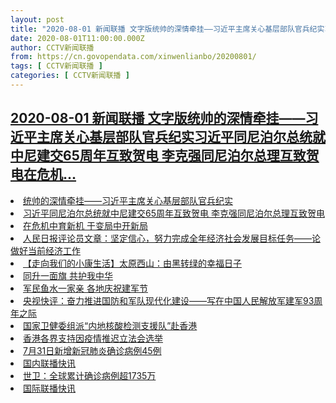 ```yaml
---
layout: post
title: "2020-08-01 新闻联播 文字版统帅的深情牵挂——习近平主席关心基层部队官兵纪实习近平同尼泊尔总统就中尼建交65周年互致贺电 李克强同尼泊尔总理互致贺电在危机"
date: 2020-08-01T11:00:00.000Z
author: CCTV新闻联播
from: https://cn.govopendata.com/xinwenlianbo/20200801/
tags: [ CCTV新闻联播 ]
categories: [ CCTV新闻联播 ]
---
```

<!--1596279600000-->
[2020-08-01 新闻联播 文字版统帅的深情牵挂——习近平主席关心基层部队官兵纪实习近平同尼泊尔总统就中尼建交65周年互致贺电 李克强同尼泊尔总理互致贺电在危机...](https://cn.govopendata.com/xinwenlianbo/20200801/)
------

<div>
<li><a target="_blank" href="https://cn.govopendata.com/xinwenlianbo/20200801/#171381">统帅的深情牵挂——习近平主席关心基层部队官兵纪实</a></li><li><a target="_blank" href="https://cn.govopendata.com/xinwenlianbo/20200801/#171382">习近平同尼泊尔总统就中尼建交65周年互致贺电 李克强同尼泊尔总理互致贺电</a></li><li><a target="_blank" href="https://cn.govopendata.com/xinwenlianbo/20200801/#171383">在危机中育新机 于变局中开新局</a></li><li><a target="_blank" href="https://cn.govopendata.com/xinwenlianbo/20200801/#171384">人民日报评论员文章：坚定信心，努力完成全年经济社会发展目标任务——论做好当前经济工作</a></li><li><a target="_blank" href="https://cn.govopendata.com/xinwenlianbo/20200801/#171385">【走向我们的小康生活】太原西山：由黑转绿的幸福日子</a></li><li><a target="_blank" href="https://cn.govopendata.com/xinwenlianbo/20200801/#171386">同升一面旗 共护我中华</a></li><li><a target="_blank" href="https://cn.govopendata.com/xinwenlianbo/20200801/#171387">军民鱼水一家亲 各地庆祝建军节</a></li><li><a target="_blank" href="https://cn.govopendata.com/xinwenlianbo/20200801/#171388">央视快评：奋力推进国防和军队现代化建设——写在中国人民解放军建军93周年之际</a></li><li><a target="_blank" href="https://cn.govopendata.com/xinwenlianbo/20200801/#171389">国家卫健委组派“内地核酸检测支援队”赴香港</a></li><li><a target="_blank" href="https://cn.govopendata.com/xinwenlianbo/20200801/#171390">香港各界支持因疫情推迟立法会选举</a></li><li><a target="_blank" href="https://cn.govopendata.com/xinwenlianbo/20200801/#171391">7月31日新增新冠肺炎确诊病例45例</a></li><li><a target="_blank" href="https://cn.govopendata.com/xinwenlianbo/20200801/#171392">国内联播快讯</a></li><li><a target="_blank" href="https://cn.govopendata.com/xinwenlianbo/20200801/#171393">世卫：全球累计确诊病例超1735万</a></li><li><a target="_blank" href="https://cn.govopendata.com/xinwenlianbo/20200801/#171394">国际联播快讯</a></li>
</div>
